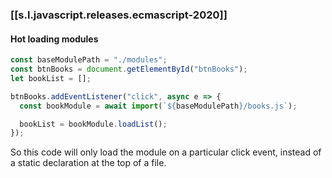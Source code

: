

### [[s.l.javascript.releases.ecmascript-2020]]

#### Hot loading modules

```js
const baseModulePath = "./modules";
const btnBooks = document.getElementById("btnBooks");
let bookList = [];

btnBooks.addEventListener("click", async e => {
  const bookModule = await import(`${baseModulePath}/books.js`);

  bookList = bookModule.loadList();
});
```

So this code will only load the module on a particular click event, instead of a static declaration at the top of a file.
